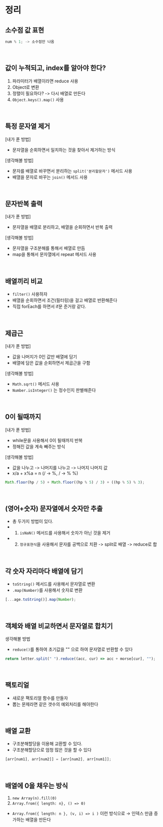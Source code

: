 # 정리

## 소수점 값 표현

```js
num % 1; -> 소수점만 나옴
```

<br>

## 값이 누적되고, index를 알아야 한다?

1. 파라미터가 배열이라면 reduce 사용
2. Object로 변환
3. 정렬이 필요하다? -> 다시 배열로 만든다
4. `Object.keys().map()` 사용

<br>

## 특정 문자열 제거

[내가 푼 방법]

- 문자열을 순회하면서 일치하는 것을 찾아서 제거하는 방식

[생각해볼 방법]

- 문자를 배열로 바꾸면서 분리하는 `split('분리할문자')` 메서드 사용
- 배열을 문자로 바꾸는 `join()` 메서드 사용

<br>

## 문자반복 출력

[내가 푼 방법]

- 문자열을 배열로 분리하고, 배열을 순회하면서 반복 출력

[생각해볼 방법]

- 문자열을 구조분해를 통해서 배열로 만듬
- map을 통해서 문자열에서 repeat 메서드 사용

<br>

## 배열끼리 비교

- `filter()` 사용하자
- 배열을 순회하면서 조건(필터링)을 걸고 배열로 반환해준다
- 직접 forEach를 하면서 if문 준거랑 같다.

<br>

## 제곱근

[내가 푼 방법]

- 값을 나머지가 0인 값만 배열에 담기
- 배열에 담은 값을 순회하면서 제곱근을 구함

[생각해볼 방법]

- `Math.sqrt()` 메서드 사용
- `Number.isInteger()` 는 정수인지 판별해준다

<br>

## 0이 될때까지

[내가 푼 방법]

- while문을 사용해서 0이 될때까지 반복
- 정해진 값을 계속 빼주는 방식

[생각해볼 방법]

- 값을 나누고 -> 나머지를 나누고 -> 나머지 나머지 값
- x/a + x%a = n (/ -> %, / -> % %)

```js
Math.floor(hp / 5) + Math.floor((hp % 5) / 3) + ((hp % 5) % 3);
```

<br>

## (영어+숫자) 문자열에서 숫자만 추출

- 총 두가지 방법이 있다.
- 1. `isNaN()` 메서드를 사용해서 숫자가 아닌 것을 제거
- 2. `정규표현식`을 사용해서 문자를 공백으로 치환 -> split로 배열 -> reduce로 합

<br>

## 각 숫자 자리마다 배열에 담기

- `toString()` 메서드를 사용해서 문자열로 변환
- `.map(Number)`를 사용해서 숫자로 변환

```js
[...age.toString()].map(Number);
```

<br>

## 객체와 배열 비교하면서 문자열로 합치기

생각해볼 방법

- `reduce()`를 통하여 초기값을 "" 으로 하여 문자열로 반환할 수 있다

```js
return letter.split(" ").reduce((acc, cur) => acc + morse[cur], "");
```

<br>

## 팩토리얼

- 새로운 팩토리얼 함수를 만들자
- 뽑는 문제라면 같은 갯수의 예외처리를 해야한다

<br>

## 배열 교환

- 구조분해할당을 이용해 교환할 수 있다.
- 구조분해할당으로 엄청 많은 것을 할 수 있다

```js
[arr[num1], arr[num2]] = [arr[num2], arr[num1]];
```

<br>

## 배열에 0을 채우는 방식

1. `new Array(n).fill(0)`
2. `Array.from({ length: n}, () => 0)`

- `Array.from({ length: n }, (v, i) => i )` 이런 방식으로 → 인덱스 만큼 증가하는 배열을 만든다
